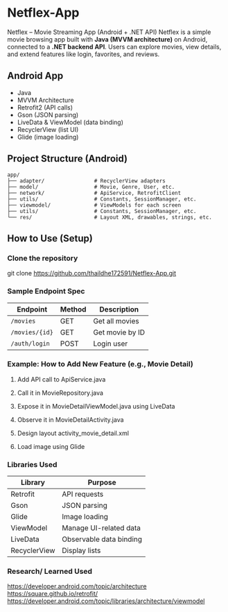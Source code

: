 # Netflex-App
Netflex – Movie Streaming App (Android + .NET API)  Netflex is a simple movie browsing app built with **Java (MVVM architecture)** on Android, connected to a **.NET backend API**. Users can explore movies, view details, and extend features like login, favorites, and reviews.


## Android App
- Java
- MVVM Architecture
- Retrofit2 (API calls)
- Gson (JSON parsing)
- LiveData & ViewModel (data binding)
- RecyclerView (list UI)
- Glide (image loading)

## Project Structure (Android)
```
app/
├── adapter/                # RecyclerView adapters
├── model/                  # Movie, Genre, User, etc.         
├── network/                # ApiService, RetrofitClient
├── utils/                  # Constants, SessionManager, etc.
├── viewmodel/              # ViewModels for each screen
├── utils/                  # Constants, SessionManager, etc.
└── res/                    # Layout XML, drawables, strings, etc.
```

## How to Use (Setup)
### Clone the repository

git clone https://github.com/thaildhe172591/Netflex-App.git

### Sample Endpoint Spec
| Endpoint       | Method | Description     |
| -------------- | ------ | --------------- |
| `/movies`      | GET    | Get all movies  |
| `/movies/{id}` | GET    | Get movie by ID |
| `/auth/login`  | POST   | Login user      |

### Example: How to Add New Feature (e.g., Movie Detail)
1. Add API call to ApiService.java

2. Call it in MovieRepository.java

3. Expose it in MovieDetailViewModel.java using LiveData

4. Observe it in MovieDetailActivity.java

5. Design layout activity_movie_detail.xml

6. Load image using Glide

### Libraries Used
| Library      | Purpose                 |
| ------------ | ----------------------- |
| Retrofit     | API requests            |
| Gson         | JSON parsing            |
| Glide        | Image loading           |
| ViewModel    | Manage UI-related data  |
| LiveData     | Observable data binding |
| RecyclerView | Display lists           |

### Research/ Learned Used
https://developer.android.com/topic/architecture
https://square.github.io/retrofit/
https://developer.android.com/topic/libraries/architecture/viewmodel
